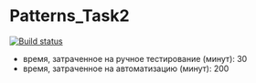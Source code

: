 # Patterns_Task2
[![Build status](https://ci.appveyor.com/api/projects/status/b2des17823x5abcm?svg=true)](https://ci.appveyor.com/project/AlenaBobrov/patterns-task2)

- время, затраченное на ручное тестирование (минут): 30
- время, затраченное на автоматизацию (минут): 200